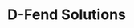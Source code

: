 ---
layout: startup_page
title: "D-Fend Solutions"
id: "dfendsolutions.com"
permalink: "/dfendsolutionsdfendsolutions.com04092025/"
website: "https://www.d-fendsolutions.com/"
funding_round: "Growth Round"
funding_amount: "$31M"
investors: "Israel Growth Partners, Vertex Ventures, Vertex Growth"
about: "D-Fend Solutions provides field-proven radio frequency (RF) cyber-based counter-drone technology. Their EnforceAir system safely neutralizes rogue drones without causing collateral damage or operational disruption. This technology is deployed globally by security agencies across various sectors."
markets: "Defense Technology, Drones, Cyber, AI, Aerospace and Defense, Robotics and Drones"
hq: "Ra'anana, , Israel"
founded_year: "2017"
linkedin: "https://www.linkedin.com/company/d-fend-solutions"
twitter: "https://twitter.com/DFendSolutions"
instagram: ""
facebook: "https://www.facebook.com/pg/DFendSolutions"
crunchbase: "https://www.crunchbase.com/organization/d-fend-solutions"
pitchbook: "https://pitchbook.com/profiles/company/264270-61"

# SEO Optimization
meta_title: "D-Fend Solutions - Growth Round Funding ($31M)"
meta_description: "D-Fend Solutions, D-Fend Solutions provides field-proven radio frequency (RF) cyber-based counter-drone technology. Their EnforceAir system safely neutralizes rogue dro..."
meta_keywords: "D-Fend Solutions, Defense Technology, Drones, Cyber, AI, Aerospace and Defense, Robotics and Drones, Growth Round funding"
canonical_url: "https://pkprojectstartups.github.io/projectstartups.com/dfendsolutionsdfendsolutions.com04092025/"
---